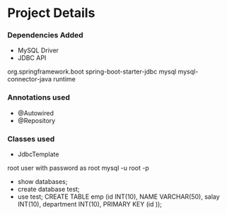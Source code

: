 # Project Details


### Dependencies Added
* MySQL Driver
* JDBC API

<dependency>
	<groupId>org.springframework.boot</groupId>
	<artifactId>spring-boot-starter-jdbc</artifactId>
</dependency>
<dependency>
	<groupId>mysql</groupId>
	<artifactId>mysql-connector-java</artifactId>
	<scope>runtime</scope>
</dependency>

### Annotations used
* @Autowired
* @Repository

### Classes used
* JdbcTemplate


root user with password as root
mysql -u root  -p
- show databases;
- create database test;
- use test;
 CREATE TABLE emp    (id INT(10), NAME VARCHAR(50), salay INT(10), department  INT(10), PRIMARY KEY (id )); 